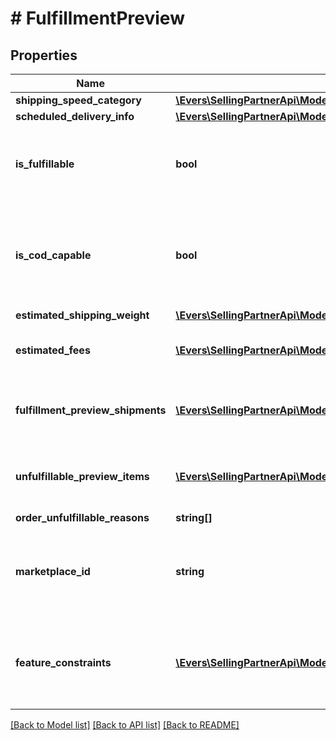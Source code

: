 # # FulfillmentPreview

## Properties

Name | Type | Description | Notes
------------ | ------------- | ------------- | -------------
**shipping_speed_category** | [**\Evers\SellingPartnerApi\Model\FbaOutbound\ShippingSpeedCategory**](ShippingSpeedCategory.md) |  |
**scheduled_delivery_info** | [**\Evers\SellingPartnerApi\Model\FbaOutbound\ScheduledDeliveryInfo**](ScheduledDeliveryInfo.md) |  | [optional]
**is_fulfillable** | **bool** | When true, this fulfillment order preview is fulfillable. |
**is_cod_capable** | **bool** | When true, this fulfillment order preview is for COD (Cash On Delivery). |
**estimated_shipping_weight** | [**\Evers\SellingPartnerApi\Model\FbaOutbound\Weight**](Weight.md) |  | [optional]
**estimated_fees** | [**\Evers\SellingPartnerApi\Model\FbaOutbound\Fee[]**](Fee.md) | An array of fee type and cost pairs. | [optional]
**fulfillment_preview_shipments** | [**\Evers\SellingPartnerApi\Model\FbaOutbound\FulfillmentPreviewShipment[]**](FulfillmentPreviewShipment.md) | An array of fulfillment preview shipment information. | [optional]
**unfulfillable_preview_items** | [**\Evers\SellingPartnerApi\Model\FbaOutbound\UnfulfillablePreviewItem[]**](UnfulfillablePreviewItem.md) | An array of unfulfillable preview item information. | [optional]
**order_unfulfillable_reasons** | **string[]** |  | [optional]
**marketplace_id** | **string** | The marketplace the fulfillment order is placed against. |
**feature_constraints** | [**\Evers\SellingPartnerApi\Model\FbaOutbound\FeatureSettings[]**](FeatureSettings.md) | A list of features and their fulfillment policies to apply to the order. | [optional]

[[Back to Model list]](../../README.md#models) [[Back to API list]](../../README.md#endpoints) [[Back to README]](../../README.md)
